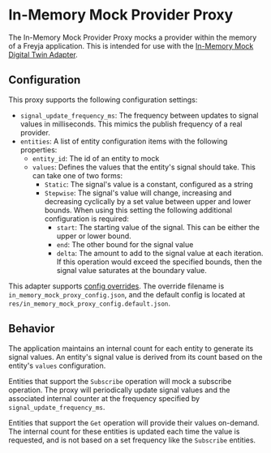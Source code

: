 # In-Memory Mock Provider Proxy

The In-Memory Mock Provider Proxy mocks a provider within the memory of a Freyja application. This is intended for use with the [In-Memory Mock Digital Twin Adapter](../../adapters/digital_twin/in_memory_mock_digital_twin_adapter/).

## Configuration

This proxy supports the following configuration settings:

- `signal_update_frequency_ms`: The frequency between updates to signal values in milliseconds. This mimics the publish frequency of a real provider.
- `entities`: A list of entity configuration items with the following properties:
  - `entity_id`: The id of an entity to mock
  - `values`: Defines the values that the entity's signal should take. This can take one of two forms:
    - `Static`: The signal's value is a constant, configured as a string
    - `Stepwise`: The signal's value will change, increasing and decreasing cyclically by a set value between upper and lower bounds. When using this setting the following additional configuration is required:
      - `start`: The starting value of the signal. This can be either the upper or lower bound.
      - `end`: The other bound for the signal value
      - `delta`: The amount to add to the signal value at each iteration. If this operation would exceed the specified bounds, then the signal value saturates at the boundary value.

This adapter supports [config overrides](../../docs/config-overrides.md). The override filename is `in_memory_mock_proxy_config.json`, and the default config is located at `res/in_memory_mock_proxy_config.default.json`.

## Behavior

The application maintains an internal count for each entity to generate its signal values. An entity's signal value is derived from its count based on the entity's `values` configuration.

Entities that support the `Subscribe` operation will mock a subscribe operation. The proxy will periodically update signal values and the associated internal counter at the frequency specified by `signal_update_frequency_ms`.

Entities that support the `Get` operation will provide their values on-demand. The internal count for these entities is updated each time the value is requested, and is not based on a set frequency like the `Subscribe` entities.
